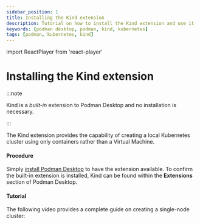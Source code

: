 ```yaml
---
sidebar_position: 1
title: Installing the Kind extension 
description: Tutorial on how to install the Kind extension and use it
keywords: [podman desktop, podman, kind, kubernetes]
tags: [podman, kubernetes, kind]
---
```


import ReactPlayer from 'react-player'

# Installing the Kind extension

:::note

Kind is a *built-in* extension to Podman Desktop and no installation is necessary.

:::

The Kind extension provides the capability of creating a local Kubernetes cluster using only containers rather than a Virtual Machine. 

#### Procedure

Simply [install Podman Desktop](/docs/installation) to have the extension available. To confirm the built-in extension is installed, Kind can be found within the **Extensions** section of Podman Desktop.

#### Tutorial

The following video provides a complete guide on creating a single-node cluster:

<ReactPlayer playing playsinline controls url='https://github.com/containers/podman-desktop-media/raw/refs/heads/kind/video/cluster-creation-kind.mp4' width='100%' height='100%' />